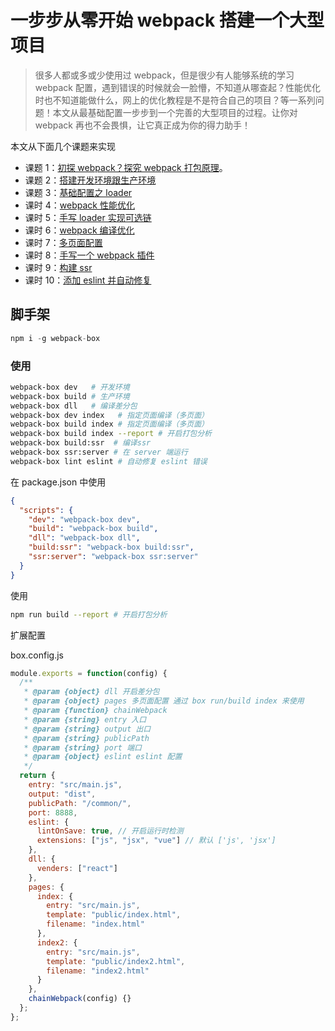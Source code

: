 # 一步步从零开始 webpack 搭建一个大型项目

> 很多人都或多或少使用过 webpack，但是很少有人能够系统的学习 webpack 配置，遇到错误的时候就会一脸懵，不知道从哪查起？性能优化时也不知道能做什么，网上的优化教程是不是符合自己的项目？等一系列问题！本文从最基础配置一步步到一个完善的大型项目的过程。让你对 webpack 再也不会畏惧，让它真正成为你的得力助手！

本文从下面几个课题来实现

- 课题 1：[初探 webpack？探究 webpack 打包原理](./docs/课时1.md)。
- 课题 2：[搭建开发环境跟生产环境](./docs/课时2.md)
- 课题 3：[基础配置之 loader](./docs/课时3.md)
- 课时 4：[webpack 性能优化](./docs/课时4.md)
- 课时 5：[手写 loader 实现可选链](./docs/课时5.md)
- 课时 6：[webpack 编译优化](./docs/课时6.md)
- 课时 7：[多页面配置](./docs/课时7.md)
- 课时 8：[手写一个 webpack 插件](./docs/课时8.md)
- 课时 9：[构建 ssr](./docs/课时9.md)
- 课时 10：[添加 eslint 并自动修复](./docs/课时10.md)

## 脚手架

```js
npm i -g webpack-box
```

### 使用

```bash
webpack-box dev   # 开发环境
webpack-box build # 生产环境
webpack-box dll   # 编译差分包
webpack-box dev index   # 指定页面编译（多页面）
webpack-box build index # 指定页面编译（多页面）
webpack-box build index --report # 开启打包分析
webpack-box build:ssr  # 编译ssr
webpack-box ssr:server # 在 server 端运行
webpack-box lint eslint # 自动修复 eslint 错误
```

在 package.json 中使用

```json
{
  "scripts": {
    "dev": "webpack-box dev",
    "build": "webpack-box build",
    "dll": "webpack-box dll",
    "build:ssr": "webpack-box build:ssr",
    "ssr:server": "webpack-box ssr:server"
  }
}
```

使用

```bash
npm run build --report # 开启打包分析
```

扩展配置

box.config.js

```js
module.exports = function(config) {
  /**
   * @param {object} dll 开启差分包
   * @param {object} pages 多页面配置 通过 box run/build index 来使用
   * @param {function} chainWebpack
   * @param {string} entry 入口
   * @param {string} output 出口
   * @param {string} publicPath
   * @param {string} port 端口
   * @param {object} eslint eslint 配置
   */
  return {
    entry: "src/main.js",
    output: "dist",
    publicPath: "/common/",
    port: 8888,
    eslint: {
      lintOnSave: true, // 开启运行时检测
      extensions: ["js", "jsx", "vue"] // 默认 ['js', 'jsx']
    },
    dll: {
      venders: ["react"]
    },
    pages: {
      index: {
        entry: "src/main.js",
        template: "public/index.html",
        filename: "index.html"
      },
      index2: {
        entry: "src/main.js",
        template: "public/index2.html",
        filename: "index2.html"
      }
    },
    chainWebpack(config) {}
  };
};
```
